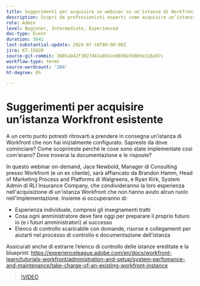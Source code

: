 ```yaml
---
title: Suggerimenti per acquisire un webinar su un’istanza di Workfront esistente
description: Scopri da professionisti esperti come acquisire un’istanza Workfront. Ottieni informazioni approfondite su auditing, documentazione e configurazione per il successo futuro con la nostra checklist scaricabile nel nostro webinar on-demand.
role: Admin
level: Beginner, Intermediate, Experienced
doc-type: Event
duration: 3641
last-substantial-update: 2024-07-16T00:00:00Z
jira: KT-15820
source-git-commit: 3685a942f3027d41a891ce8830afb085e328a97c
workflow-type: tm+mt
source-wordcount: '204'
ht-degree: 0%

---
```



# Suggerimenti per acquisire un’istanza Workfront esistente

A un certo punto potresti ritrovarti a prendere in consegna un’istanza di Workfront che non hai inizialmente configurato. Sapreste da dove cominciare? Come scoprireste perché le cose sono state implementate così com&#39;erano? Dove troverai la documentazione e le risposte?

In questo webinar on-demand, Jace Newbold, Manager di Consulting presso Workfront (e un ex cliente), sarà affiancato da Brandon Hamm, Head of Marketing Process and Platforms di Walgreens, e Ryan Kirk, System Admin di RLI Insurance Company, che condivideranno la loro esperienza nell&#39;acquisizione di un&#39;istanza Workfront che non hanno avuto alcun ruolo nell&#39;implementazione. Insieme si occuperanno di:

* Esperienza individuale, compresi gli insegnamenti tratti
* Cosa ogni amministratore deve fare oggi per preparare il proprio futuro io (e i futuri amministratori) al successo
* Elenco di controllo scaricabile con domande, risorse e collegamenti per aiutarti nel processo di controllo e documentazione dell’istanza

Assicurati anche di estrarre l’elenco di controllo delle istanze ereditate e la blueprint: https://experienceleague.adobe.com/en/docs/workfront-learn/tutorials-workfront/administration-and-setup/system-perfomance-and-maintenance/take-charge-of-an-existing-workfront-instance

>[!VIDEO](https://video.tv.adobe.com/v/3431014/?learn=on)
